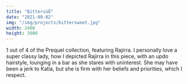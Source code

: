 ```yaml
---
title: "Bittersüß"
date: "2021-09-02"
img: "/img/projects/bittersweet.jpg"
width: 2400
height: 3000
---
```


1 out of 4 of the Prequel collection, featuring Rajirra. I personally love a super classy lady, how I depicted Rajirra in this piece, with an updo hairstyle, lounging in a bar as she stares with uninterest. She may have been a jerk to Katia, but she is firm with her beliefs and priorities, which I respect.
